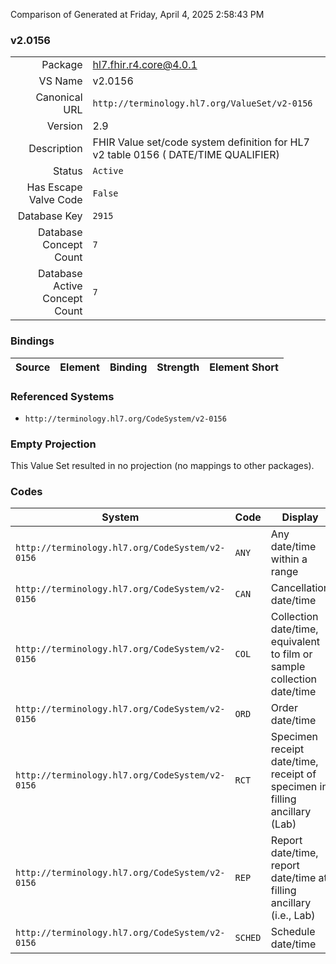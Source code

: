 Comparison of 
Generated at Friday, April 4, 2025 2:58:43 PM

### v2.0156

|      |     |
| ---: | --- |
| Package | hl7.fhir.r4.core@4.0.1 |
| VS Name | v2.0156 |
| Canonical URL | `http://terminology.hl7.org/ValueSet/v2-0156` |
| Version | 2.9 |
| Description | FHIR Value set/code system definition for HL7 v2 table 0156 ( DATE/TIME QUALIFIER) |
| Status | `Active` |
| Has Escape Valve Code | `False` |
| Database Key | `2915` |
| Database Concept Count | `7` |
| Database Active Concept Count | `7` |
### Bindings

| Source | Element | Binding | Strength | Element Short |
| ------ | ------- | ------- | -------- | ------------- |

### Referenced Systems

* `http://terminology.hl7.org/CodeSystem/v2-0156`
### Empty Projection

This Value Set resulted in no projection (no mappings to other packages).

### Codes

| System | Code | Display |
| ------ | ---- | ------- |
| `http://terminology.hl7.org/CodeSystem/v2-0156` | `ANY` | Any date/time within a range |
| `http://terminology.hl7.org/CodeSystem/v2-0156` | `CAN` | Cancellation date/time |
| `http://terminology.hl7.org/CodeSystem/v2-0156` | `COL` | Collection date/time, equivalent to film or sample collection date/time |
| `http://terminology.hl7.org/CodeSystem/v2-0156` | `ORD` | Order date/time |
| `http://terminology.hl7.org/CodeSystem/v2-0156` | `RCT` | Specimen receipt date/time, receipt of specimen in filling ancillary (Lab) |
| `http://terminology.hl7.org/CodeSystem/v2-0156` | `REP` | Report date/time, report date/time at filling ancillary (i.e., Lab) |
| `http://terminology.hl7.org/CodeSystem/v2-0156` | `SCHED` | Schedule date/time |

